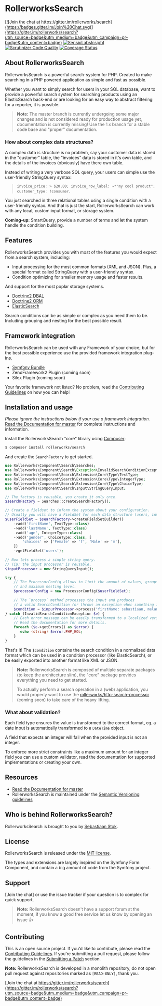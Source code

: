 RollerworksSearch
=================

[![Join the chat at https://gitter.im/rollerworks/search](https://badges.gitter.im/Join%20Chat.svg)](https://gitter.im/rollerworks/search?utm_source=badge&utm_medium=badge&utm_campaign=pr-badge&utm_content=badge)
[![SensioLabsInsight](https://insight.sensiolabs.com/projects/92caf31d-dae6-49dd-9526-440d859daa31/mini.png)](https://insight.sensiolabs.com/projects/92caf31d-dae6-49dd-9526-440d859daa31)
[![Scrutinizer Code Quality](https://scrutinizer-ci.com/g/rollerworks/search/badges/quality-score.png?b=master)](https://scrutinizer-ci.com/g/rollerworks/search/?branch=master)
[![Coverage Status](https://coveralls.io/repos/github/rollerworks/search/badge.svg?branch=master)](https://coveralls.io/github/rollerworks/search?branch=master)

## About RollerworksSearch

RollerworksSearch is a powerful search-system for PHP.
Created to make searching in a PHP powered application as simple and fast as possible.

Whether you want to simply search for users in your SQL database, want to
provide a powerful search system for searching products using an ElasticSearch
back-end or are looking for an easy way to abstract filtering for a reporter, 
it is possible.

> **Note:** The master branch is currently undergoing some major changes and is not
> considered ready for production usage yet, documentation is currently missing!
> Use the 1.x branch for a stable code base and "proper" documentation.

### How about complex data structures?

A complex data is structure is no problem, say your customer data is stored
in the "customer" table, the "invoices" data is stored in it's own table, and
the details of the invoices (obviously) have there own table.

Instead of writing a very verbose SQL query, your users can simple use 
the user-friendly StringQuery syntax:

> `invoice_price: > $20.00; invoice_row_label: ~*"my cool product"; customer_type: !consumer`.

You just searched in three relational tables using a single condition with a
user-friendly syntax. And that is just the start, RollerworksSearch can work with
any local, custom input format, or storage system.

**Coming-up:** SmartQuery, provide a number of terms and let the system
handle the condition building.

## Features

RollerworksSearch provides you with most of the features you would expect
from a search system, including:
 
* Input processing for the most common formats (XML and JSON).
  Plus, a special format called StringQuery with a user-friendly syntax.
* Condition optimizing for smaller memory usage and faster results.

And support for the most poplar storage systems.

* [Doctrine2 DBAL](https://github.com/rollerworks/search-doctrine-dbal)
* [Doctrine2 ORM](https://github.com/rollerworks/search-doctrine-orm)
* [ElasticSearch](https://github.com/rollerworks/search-elasticsearch)

Search conditions can be as simple or complex as you need them to be.
Including grouping and nesting for the best possible result.

## Framework integration

RollerworksSearch can be used with any Framework of your choice, but for the best
possible experience use the provided framework integration plug-ins.

* [Symfony Bundle](https://github.com/rollerworks/SearchBundle)
* ZendFramework2 Plugin (coming soon)
* Silex Plugin (coming soon)

Your favorite framework not listed? No problem, read the [Contributing Guidelines][2]
on how you can help!

## Installation and usage

*Please ignore the instructions below if your use a framework integration.*
[Read the Documentation for master][4] for complete instructions and information.

Install the RollerworksSearch "core" library using [Composer][1]:

```bash
$ composer install rollerworks/search
```

And create the `SearchFactory` to get started.

```php
use Rollerworks\Component\Search\Searches;
use Rollerworks\Component\Search\Exception\InvalidSearchConditionException;
use Rollerworks\Component\Search\Extension\Core\Type\TextType;
use Rollerworks\Component\Search\Extension\Core\Type\IntegerType;
use Rollerworks\Component\Search\Extension\Core\Type\ChoiceType;
use Rollerworks\Component\Search\Input\StringQueryInput;

// The factory is reusable, you create it only once.
$searchFactory = Searches::createSearchFactory();

// Create a fieldset to inform the system about your configuration.
// Usually you will have a FieldSet for each data structure (users, invoices, etc).
$userFieldSet = $searchFactory->createFieldSetBuilder()
    ->add('firstName', TextType::class)
    ->add('lastName', TextType::class)
    ->add('age', IntegerType::class)
    ->add('gender', ChoiceType::class, [
        'choices' => ['Female' => 'f', 'Male' => 'm'],
    ])
    ->getFieldSet('users');
    
// Now lets process a simple string query.
// Tip: the input processor is reusable.
$inputProcessor = new StringQueryInput();

try {
    // The ProcessorConfig allows to limit the amount of values, groups
    // and maximum nesting level.
    $processorConfig = new ProcessorConfig($userFieldSet);
    
    // The `process` method processes the input and produces 
    // a valid SearchCondition (or throws an exception when something is wrong).
    $condition = $inpurProcessor->process('firstName: sebastiaan, melany;');
} catch (InvalidSearchConditionException $e) {
    // Each error message can be easily transformed to a localized version.
    // Read the documentation for more details.
    foreach ($e->getErrors() as $error) {
       echo (string) $error.PHP_EOL;
    }
}
```

That's it! The `$condition` contains the search condition in a normalized
data format which can be used in a condition processor (like ElasticSearch), 
or be easily exported into another format like XML or JSON.

> **Note:** RollerworksSearch is composed of multiple separate packages (to keep the architecture slim), 
> the "core" package provides everything you need to get started.
>
> To actually perform a search operation in a (web) application, you would properly
> want to use the [rollerworks/http-search-processor](https://github.com/rollerworks/search-http-processor) 
(coming soon) to take care of the heavy lifting.

### What about validation?

Each field type ensures the value is transformed to the correct format,
eg. a date input is automatically transformed to a `DateTime` object.

A field that expects an integer will fail when the provided input is not an integer.

To enforce more strict constraints like a maximum amount for an integer field you 
can use a custom validator, read the documentation for supported implementations or creating
your own.

## Resources

* [Read the Documentation for master][4]
* RollerworksSearch is maintained under the [Semantic Versioning guidelines](http://semver.org/)

## Who is behind RollerworksSearch?

RollerworksSearch is brought to you by [Sebastiaan Stok](https://github.com/sstok).

## License

RollerworksSearch is released under the [MIT license](LICENSE).

The types and extensions are largely inspired on the Symfony Form Component, 
and contain a big amount of code from the Symfony project.

## Support

[Join the chat] or use the issue tracker if your question is to complex for quick support.

> **Note:** RollerworksSearch doesn't have a support forum at the moment, if you know
> a good free service let us know by opening an issue :+1:

## Contributing

This is an open source project. If you'd like to contribute,
please read the [Contributing Guidelines][2]. If you're submitting
a pull request, please follow the guidelines in the [Submitting a Patch][3] section.

**Note:** RollerworksSearch is developed in a monolith repository, do not open pull request
against repositories marked as `[READ-ONLY]`, thank you.

[Join the chat at https://gitter.im/rollerworks/search](https://gitter.im/rollerworks/search?utm_source=badge&utm_medium=badge&utm_campaign=pr-badge&utm_content=badge)

[1]: https://getcomposer.org/doc/00-intro.md
[2]: https://github.com/rollerworks/contributing
[3]: https://contributing.readthedocs.org/en/latest/code/patches.html
[4]: http://rollerworkssearch.readthedocs.org/en/latest/
